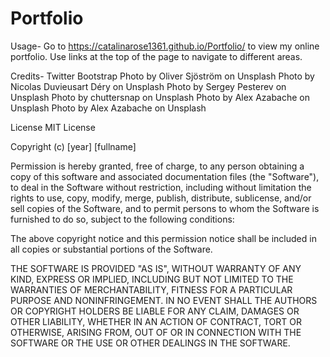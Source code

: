 # Portfolio
Usage-
Go to https://catalinarose1361.github.io/Portfolio/ to view my online portfolio. Use links at the top of the page to navigate to different areas.

Credits-
Twitter Bootstrap
Photo by Oliver Sjöström on Unsplash
Photo by Nicolas Duvieusart Déry on Unsplash
Photo by Sergey Pesterev on Unsplash
Photo by chuttersnap on Unsplash
Photo by Alex Azabache on Unsplash
Photo by Alex Azabache on Unsplash


License
MIT License

Copyright (c) [year] [fullname]

Permission is hereby granted, free of charge, to any person obtaining a copy
of this software and associated documentation files (the "Software"), to deal
in the Software without restriction, including without limitation the rights
to use, copy, modify, merge, publish, distribute, sublicense, and/or sell
copies of the Software, and to permit persons to whom the Software is
furnished to do so, subject to the following conditions:

The above copyright notice and this permission notice shall be included in all
copies or substantial portions of the Software.

THE SOFTWARE IS PROVIDED "AS IS", WITHOUT WARRANTY OF ANY KIND, EXPRESS OR
IMPLIED, INCLUDING BUT NOT LIMITED TO THE WARRANTIES OF MERCHANTABILITY,
FITNESS FOR A PARTICULAR PURPOSE AND NONINFRINGEMENT. IN NO EVENT SHALL THE
AUTHORS OR COPYRIGHT HOLDERS BE LIABLE FOR ANY CLAIM, DAMAGES OR OTHER
LIABILITY, WHETHER IN AN ACTION OF CONTRACT, TORT OR OTHERWISE, ARISING FROM,
OUT OF OR IN CONNECTION WITH THE SOFTWARE OR THE USE OR OTHER DEALINGS IN THE
SOFTWARE.
